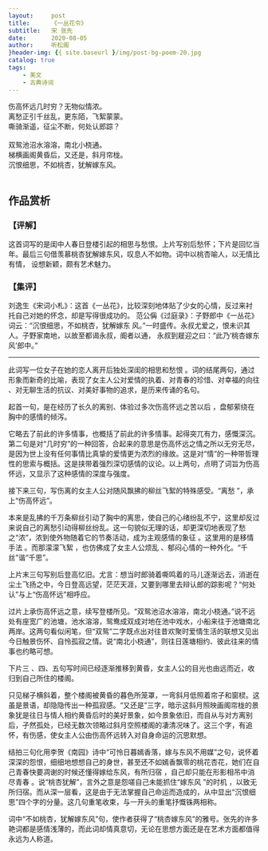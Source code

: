 ```yaml
---
layout:     post
title:      《一丛花令》
subtitle:   宋 张先
date:       2020-08-05
author:     听松阁
}header-img: {{ site.baseurl }/img/post-bg-poem-20.jpg
catalog: true
tags:
    - 美文
    - 古典诗词
---
```



伤高怀远几时穷？无物似情浓。<br>
离愁正引千丝乱，更东陌，飞絮蒙蒙。<br>
嘶骑渐遥，征尘不断，何处认郎踪？<br>
<br>
双鸳池沼水溶溶，南北小桡通。<br>
梯横画阁黄昏后，又还是，斜月帘栊。<br>
沉恨细思，不如桃杏，犹解嫁东风。<br>
<br>

## 作品赏析
### 【评解】

这首词写的是闺中人春日登楼引起的相思与愁恨。上片写别后愁怀；下片是回忆当
年。最后三句借羡慕桃杏犹解嫁东风，叹息人不如物。词中以桃杏喻人，以无情比有情，
设想新颖，颇有艺术魅力。

### 【集评】

刘逸生《宋词小札》：这首《一丛花》，比较深刻地体贴了少女的心情，反过来衬
托自己对她的怀念，却是写得很成功的。
范公偁《过庭录》：子野郎中《一丛花》词云：“沉恨细思，不如桃杏，犹解嫁东
风。”一时盛传。永叔尤爱之，恨未识其人。子野家南地，以故至都谒永叔，阍者以通，
永叔到屣迎之曰：“此乃‘桃杏嫁东风’郎中。”

-----------------------
此词写一位女子在她的恋人离开后独处深闺的相思和愁恨 。词的结尾两句，通过形象而新奇的比喻，表现了女主人公对爱情的执着、对青春的珍惜、对幸福的向往 、对无聊生活的抗议、对美好事物的追求，是历来传诵的名句。

起首一句，是在经历了长久的离别、体验过多次伤高怀远之苦以后 ，盘郁萦绕在胸中的感情的倾泻。

它略去了前此的许多情事，也概括了前此的许多情事。起得突兀有力，感慨深沉。第二句是对“几时穷”的一种回答，合起来的意思是伤高怀远之情之所以无穷无尽，是因为世上没有任何事情比真挚的爱情更为浓烈的缘故。这是对“情”的一种带哲理性的思索与概括。这是挟带着强烈深切感情的议论。以上两句，点明了词旨为伤高怀远，又显示了这种感情的深度与强度。

接下来三句，写伤离的女主人公对随风飘拂的柳丝飞絮的特殊感受。“离愁 ”，承上“伤高怀远”。

本来是乱拂的千万条柳丝引动了胸中的离思，使自己的心绪纷乱不宁，这里却反过来说自己的离愁引动得柳丝纷乱。这一句貌似无理的话，却更深切地表现了愁之“浓”，浓到使外物随着它的节奏活动，成为主观感情的象征 。这里用的是移情手法 。而那濛濛飞絮 ，也仿佛成了女主人公烦乱 、郁闷心情的一种外化。“千丝”谐“千思”。

上片末三句写别后登高忆旧。尤言：想当时郎骑着嘶鸣着的马儿逐渐远去，消逝在尘土飞扬之中，今日登高远望，茫茫天涯，又要到哪里去辩认郎的踪影呢？“何处认”与上“伤高怀远”相呼应。

过片上承伤高怀远之意，续写登楼所见。“双鸳池沼水溶溶，南北小桡通。”说不远处有座宽广的池塘，池水溶溶，鸳鸯成双成对地在池中戏水，小船来往于池塘南北两岸。这两句看似闲笔，但“双鸳”二字既点出对往昔欢聚时爱情生活的联想又见出今日触景伤怀、自怜孤寂之情。说“南北小桡通”，则往日莲塘相约、彼此往来的情事也约略可想。

下片三 、四、五句写时间已经逐渐推移到黄昏，女主人公的目光也由远而近，收归到自己所住的楼阁。

只见梯子横斜着，整个楼阁被黄昏的暮色所笼罩，一弯斜月低照着帘子和窗棂。这虽是景语，却隐隐传出一种孤寂感。“又还是”三字，暗示这斜月照映画阁帘栊的景象犹是往日与情人相约黄昏后时的美好景象，如今景象依旧，而自从与对方离别后，孑然孤处，已经无数次领略过斜月空照楼阁的凄清况味了。这三个字，有追怀，有伤感，使女主人公由伤高怀远转入对自身命运的沉思默想。

结拍三句化用李贺《南园》诗中“可怜日暮嫣香落，嫁与东风不用媒”之句，说怀着深深的怨恨，细细地想想自己的身世，甚至还不如嫣香飘零的桃花杏花，她们在自己青春快要凋谢的时候还懂得嫁给东风，有所归宿 ，自己却只能在形影相吊中消尽青春 。说“桃杏犹解”，言外之意是怨嗟自己未能抓住“嫁东风 ”的时机 ，以致无所归宿。而从深一层看，这是由于无法掌握自己命运而造成的，从中显出“沉恨细思”四个字的分量。这几句重笔收束，与一开头的重笔抒慨铢两相称。

词中“不如桃杏，犹解嫁东风”句，使作者获得了“桃杏嫁东风”的雅号。张先的许多艳词都是感情浅薄的，而此词却情真意切，无论在思想方面还是在艺术方面都值得永远为人称道。
